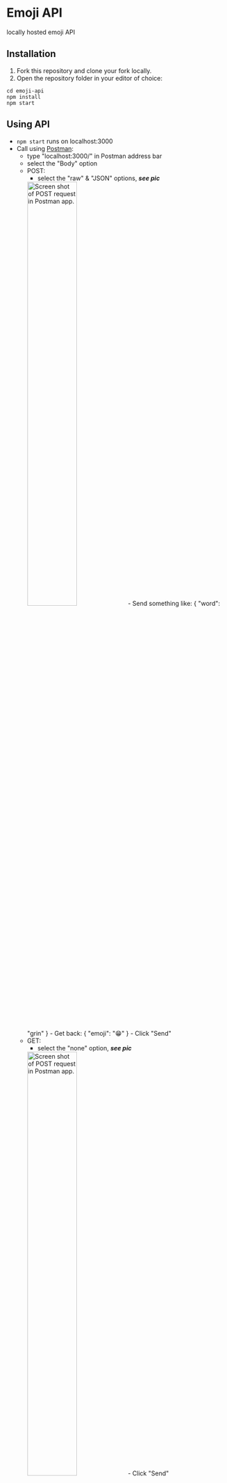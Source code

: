 # Emoji API
locally hosted emoji API

## Installation

1. Fork this repository and clone your fork locally.
1. Open the repository folder in your editor of choice:

```
cd emoji-api
npm install
npm start
```

## Using API

- `npm start` runs on localhost:3000
- Call using [Postman](https://www.postman.com/): 
    - type "localhost:3000/" in Postman address bar
    - select the "Body" option
    - POST:
        - select the "raw" & "JSON" options, ***see pic***
        <img alt="Screen shot of POST request in Postman app." width="50%" src="https://github.com/lwrgithub/gaming-scoreboard/blob/master/img/postman-post.png" />
        - Send something like: { "word": "grin" }
        - Get back: { "emoji": "😁" }
        - Click "Send"
    - GET:
        - select the "none" option, ***see pic***
        <img alt="Screen shot of POST request in Postman app." width="50%" src="https://github.com/lwrgithub/gaming-scoreboard/blob/master/img/postman-get.png" />
        - Click "Send"
